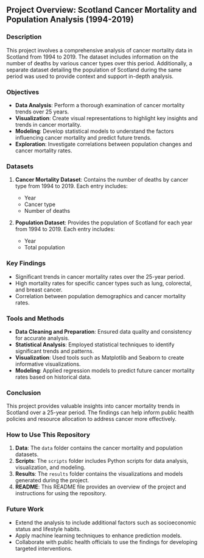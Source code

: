 ## Project Overview: Scotland Cancer Mortality and Population Analysis (1994-2019)

### Description
This project involves a comprehensive analysis of cancer mortality data in Scotland from 1994 to 2019. The dataset includes information on the number of deaths by various cancer types over this period. Additionally, a separate dataset detailing the population of Scotland during the same period was used to provide context and support in-depth analysis.

### Objectives
- **Data Analysis**: Perform a thorough examination of cancer mortality trends over 25 years.
- **Visualization**: Create visual representations to highlight key insights and trends in cancer mortality.
- **Modeling**: Develop statistical models to understand the factors influencing cancer mortality and predict future trends.
- **Exploration**: Investigate correlations between population changes and cancer mortality rates.

### Datasets
1. **Cancer Mortality Dataset**: Contains the number of deaths by cancer type from 1994 to 2019. Each entry includes:
   - Year
   - Cancer type
   - Number of deaths

2. **Population Dataset**: Provides the population of Scotland for each year from 1994 to 2019. Each entry includes:
   - Year
   - Total population

### Key Findings
- Significant trends in cancer mortality rates over the 25-year period.
- High mortality rates for specific cancer types such as lung, colorectal, and breast cancer.
- Correlation between population demographics and cancer mortality rates.

### Tools and Methods
- **Data Cleaning and Preparation**: Ensured data quality and consistency for accurate analysis.
- **Statistical Analysis**: Employed statistical techniques to identify significant trends and patterns.
- **Visualization**: Used tools such as Matplotlib and Seaborn to create informative visualizations.
- **Modeling**: Applied regression models to predict future cancer mortality rates based on historical data.

### Conclusion
This project provides valuable insights into cancer mortality trends in Scotland over a 25-year period. The findings can help inform public health policies and resource allocation to address cancer more effectively.

### How to Use This Repository
1. **Data**: The `data` folder contains the cancer mortality and population datasets.
2. **Scripts**: The `scripts` folder includes Python scripts for data analysis, visualization, and modeling.
3. **Results**: The `results` folder contains the visualizations and models generated during the project.
4. **README**: This README file provides an overview of the project and instructions for using the repository.

### Future Work
- Extend the analysis to include additional factors such as socioeconomic status and lifestyle habits.
- Apply machine learning techniques to enhance prediction models.
- Collaborate with public health officials to use the findings for developing targeted interventions.